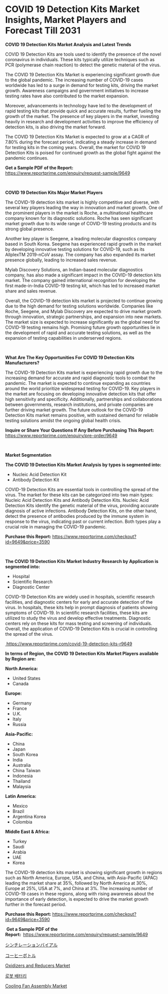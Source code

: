 <p><h1>COVID 19 Detection Kits Market Insights, Market Players and Forecast Till 2031</h1></p><p><strong>COVID 19 Detection Kits Market Analysis and Latest Trends</strong></p>
<p><p>COVID 19 Detection Kits are tools used to identify the presence of the novel coronavirus in individuals. These kits typically utilize techniques such as PCR (polymerase chain reaction) to detect the genetic material of the virus.</p><p>The COVID 19 Detection Kits Market is experiencing significant growth due to the global pandemic. The increasing number of COVID-19 cases worldwide has led to a surge in demand for testing kits, driving the market growth. Awareness campaigns and government initiatives to increase testing rates have also contributed to the market expansion.</p><p>Moreover, advancements in technology have led to the development of rapid testing kits that provide quick and accurate results, further fueling the growth of the market. The presence of key players in the market, investing heavily in research and development activities to improve the efficiency of detection kits, is also driving the market forward.</p><p>The COVID 19 Detection Kits Market is expected to grow at a CAGR of 7.80% during the forecast period, indicating a steady increase in demand for testing kits in the coming years. Overall, the market for COVID 19 Detection Kits is poised for continued growth as the global fight against the pandemic continues.</p></p>
<p><strong>Get a Sample PDF of the Report:&nbsp;</strong> <a href="https://www.reportprime.com/enquiry/request-sample/9649">https://www.reportprime.com/enquiry/request-sample/9649</a></p>
<p>&nbsp;</p>
<p><strong>COVID 19 Detection Kits Major Market Players</strong></p>
<p><p>The COVID-19 detection kits market is highly competitive and diverse, with several key players leading the way in innovation and market growth. One of the prominent players in the market is Roche, a multinational healthcare company known for its diagnostic solutions. Roche has seen significant market growth due to its wide range of COVID-19 testing products and its strong global presence.</p><p>Another key player is Seegene, a leading molecular diagnostics company based in South Korea. Seegene has experienced rapid growth in the market by developing innovative testing solutions for COVID-19, such as its AllplexTM 2019-nCoV assay. The company has also expanded its market presence globally, leading to increased sales revenue.</p><p>Mylab Discovery Solutions, an Indian-based molecular diagnostics company, has also made a significant impact in the COVID-19 detection kits market. The company gained international recognition for developing the first made-in-India COVID-19 testing kit, which has led to increased market share and sales revenue.</p><p>Overall, the COVID-19 detection kits market is projected to continue growing due to the high demand for testing solutions worldwide. Companies like Roche, Seegene, and Mylab Discovery are expected to drive market growth through innovation, strategic partnerships, and expansion into new markets. The market size is expected to increase significantly as the global need for COVID-19 testing remains high. Promising future growth opportunities lie in the development of rapid and accurate testing solutions, as well as the expansion of testing capabilities in underserved regions.</p></p>
<p>&nbsp;</p>
<p><strong>What Are The Key Opportunities For COVID 19 Detection Kits Manufacturers?</strong></p>
<p><p>The COVID-19 Detection Kits market is experiencing rapid growth due to the increasing demand for accurate and rapid diagnostic tools to combat the pandemic. The market is expected to continue expanding as countries around the world prioritize widespread testing for COVID-19. Key players in the market are focusing on developing innovative detection kits that offer high sensitivity and specificity. Additionally, partnerships and collaborations between governments, research institutions, and private companies are further driving market growth. The future outlook for the COVID-19 Detection Kits market remains positive, with sustained demand for reliable testing solutions amidst the ongoing global health crisis.</p></p>
<p><strong>Inquire or Share Your Questions If Any Before Purchasing This Report:</strong> <a href="https://www.reportprime.com/enquiry/pre-order/9649">https://www.reportprime.com/enquiry/pre-order/9649</a></p>
<p>&nbsp;</p>
<p><strong>Market Segmentation</strong></p>
<p><strong>The COVID 19 Detection Kits Market Analysis by types is segmented into:</strong></p>
<p><ul><li>Nucleic Acid Detection Kit</li><li>Antibody Detection Kit</li></ul></p>
<p><p>COVID-19 Detection Kits are essential tools in controlling the spread of the virus. The market for these kits can be categorized into two main types: Nucleic Acid Detection Kits and Antibody Detection Kits. Nucleic Acid Detection Kits identify the genetic material of the virus, providing accurate diagnosis of active infections. Antibody Detection Kits, on the other hand, detect the presence of antibodies produced by the immune system in response to the virus, indicating past or current infection. Both types play a crucial role in managing the COVID-19 pandemic.</p></p>
<p><strong>Purchase this Report:&nbsp;</strong><a href="https://www.reportprime.com/checkout?id=9649&price=3590">https://www.reportprime.com/checkout?id=9649&price=3590</a></p>
<p>&nbsp;</p>
<p><strong>The COVID 19 Detection Kits Market Industry Research by Application is segmented into:</strong></p>
<p><ul><li>Hospital</li><li>Scientific Research</li><li>Diagnostic Center</li></ul></p>
<p><p>COVID-19 Detection Kits are widely used in hospitals, scientific research facilities, and diagnostic centers for early and accurate detection of the virus. In hospitals, these kits help in prompt diagnosis of patients showing symptoms of COVID-19. In scientific research facilities, these kits are utilized to study the virus and develop effective treatments. Diagnostic centers rely on these kits for mass testing and screening of individuals. Overall, the application of COVID-19 Detection Kits is crucial in controlling the spread of the virus.</p></p>
<p><a href="https://www.reportprime.com/covid-19-detection-kits-r9649">&nbsp;https://www.reportprime.com/covid-19-detection-kits-r9649</a></p>
<p><strong>In terms of Region, the COVID 19 Detection Kits Market Players available by Region are:</strong></p>
<p>
    <p> <strong> North America: </strong>
        <ul>
            <li>United States</li>
            <li>Canada</li>
        </ul>
        </p> 
    <p> <strong> Europe: </strong>
        <ul>
            <li>Germany</li>
            <li>France</li>
            <li>U.K.</li>
            <li>Italy</li>
            <li>Russia</li>
        </ul>
        </p> 
    <p> <strong> Asia-Pacific: </strong>
        <ul>
            <li>China</li>
            <li>Japan</li>
            <li>South Korea</li>
            <li>India</li>
            <li>Australia</li>
            <li>China Taiwan</li>
            <li>Indonesia</li>
            <li>Thailand</li>
            <li>Malaysia</li>
        </ul>
        </p> 
    <p> <strong> Latin America: </strong>
        <ul>
            <li>Mexico</li>
            <li>Brazil</li>
            <li>Argentina Korea</li>
            <li>Colombia</li>
        </ul>
        </p> 
    <p> <strong> Middle East & Africa: </strong>
        <ul>
            <li>Turkey</li>
            <li>Saudi</li>
            <li>Arabia</li>
            <li>UAE</li>
            <li>Korea</li>
        </ul>
    </p>
    </p>
<p><p>The COVID-19 detection kits market is showing significant growth in regions such as North America, Europe, USA, and China, with Asia-Pacific (APAC) leading the market share at 35%, followed by North America at 30%, Europe at 25%, USA at 7%, and China at 3%. The increasing number of COVID-19 cases in these regions, along with rising awareness about the importance of early detection, is expected to drive the market growth further in the forecast period.</p></p>
<p><strong>Purchase this Report: </strong><a href="https://www.reportprime.com/checkout?id=9649&price=3590">https://www.reportprime.com/checkout?id=9649&price=3590</a></p>
<p>&nbsp;<strong>Get a Sample PDF of the Report:&nbsp;&nbsp;</strong><a href="https://www.reportprime.com/enquiry/request-sample/9649">https://www.reportprime.com/enquiry/request-sample/9649</a></p>
<p><strong></strong></p>
<p><p><a href="https://medium.com/@trevawiszk20231/%E3%82%B7%E3%83%B3%E3%83%81%E3%83%AC%E3%83%BC%E3%82%B7%E3%83%A7%E3%83%B3%E3%83%90%E3%82%A4%E3%82%A2%E3%83%AB%E5%B8%82%E5%A0%B4%E3%81%AF-%E5%B8%82%E5%A0%B4%E3%82%B7%E3%82%A7%E3%82%A2-%E3%82%B5%E3%82%A4%E3%82%BA-%E3%81%8A%E3%82%88%E3%81%B32031%E5%B9%B4%E3%81%BE%E3%81%A7%E3%81%AE%E4%BA%88%E6%B8%AC%E3%81%AB%E7%84%A6%E7%82%B9%E3%82%92%E5%BD%93%E3%81%A6%E3%81%A6%E3%81%84%E3%81%BE%E3%81%99-05ae27784f99">シンチレーションバイアル</a></p><p><a href="https://medium.com/@bonniehoppe1/%E3%82%B3%E3%83%BC%E3%83%92%E3%83%BC%E3%83%9C%E3%83%88%E3%83%AB%E5%B8%82%E5%A0%B4%E3%81%AF-%E5%B8%82%E5%A0%B4%E3%82%B7%E3%82%A7%E3%82%A2-%E3%82%B5%E3%82%A4%E3%82%BA-2031%E5%B9%B4%E3%81%BE%E3%81%A7%E3%81%AE%E4%BA%88%E6%B8%AC%E3%81%AB%E7%84%A6%E7%82%B9%E3%82%92%E5%BD%93%E3%81%A6%E3%81%A6%E3%81%84%E3%81%BE%E3%81%99-6e9b9b0bf15f">コーヒーボトル</a></p><p><a href="https://www.linkedin.com/pulse/oxidizers-reducers-market-size-growth-forecast-from-2024-fkyle?trackingId=K6Op%2B0b3ZRJOaPvoBybOgw%3D%3D">Oxidizers and Reducers Market</a></p><p><a href="https://github.com/laholand/Market-Research-Report-List-3/blob/main/225860921479.md">로봇 배터리</a></p><p><a href="https://www.linkedin.com/pulse/cooling-fan-assembly-market-size-growing-forecasted-period-from-jiohc?trackingId=AFWvWe60jEqsT0LlQM9ztQ%3D%3D">Cooling Fan Assembly Market</a></p></p>